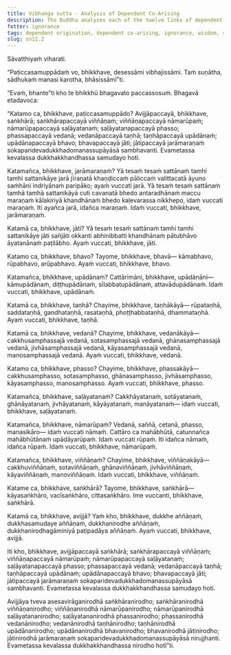 ```yaml
---
title: Vibhaṅga sutta - Analysis of Dependent Co-Arising
description: The Buddha analyzes each of the twelve links of dependent co-arising, and explains how there is an arising and ending of the whole mass of suffering.
fetter: ignorance
tags: dependent origination, dependent co-arising, ignorance, wisdom, suffering, ignorance, intentional constructs, consciousness, name and form, six sense bases, contact, sensation, feeling, craving, clinging, existence, birth, aging and death, analysis, sn, sn12-21, sn12
slug: sn12.2
---
```


Sāvatthiyaṁ viharati.

“Paṭiccasamuppādaṁ vo, bhikkhave, desessāmi vibhajissāmi. Taṁ suṇātha, sādhukaṁ manasi karotha, bhāsissāmī”ti.

“Evaṁ, bhante”ti kho te bhikkhū bhagavato paccassosuṁ. Bhagavā etadavoca:

“Katamo ca, bhikkhave, paṭiccasamuppādo? Avijjāpaccayā, bhikkhave, saṅkhārā; saṅkhārapaccayā viññāṇaṁ; viññāṇapaccayā nāmarūpaṁ; nāmarūpapaccayā saḷāyatanaṁ; saḷāyatanapaccayā phasso; phassapaccayā vedanā; vedanāpaccayā taṇhā; taṇhāpaccayā upādānaṁ; upādānapaccayā bhavo; bhavapaccayā jāti; jātipaccayā jarāmaraṇaṁ sokaparidevadukkhadomanassupāyāsā sambhavanti. Evametassa kevalassa dukkhakkhandhassa samudayo hoti.

Katamañca, bhikkhave, jarāmaraṇaṁ? Yā tesaṁ tesaṁ sattānaṁ tamhi tamhi sattanikāye jarā jīraṇatā khaṇḍiccaṁ pāliccaṁ valittacatā āyuno saṁhāni indriyānaṁ paripāko; ayaṁ vuccati jarā. Yā tesaṁ tesaṁ sattānaṁ tamhā tamhā sattanikāyā cuti cavanatā bhedo antaradhānaṁ maccu maraṇaṁ kālakiriyā khandhānaṁ bhedo kaḷevarassa nikkhepo, idaṁ vuccati maraṇaṁ. Iti ayañca jarā, idañca maraṇaṁ. Idaṁ vuccati, bhikkhave, jarāmaraṇaṁ.

Katamā ca, bhikkhave, jāti? Yā tesaṁ tesaṁ sattānaṁ tamhi tamhi sattanikāye jāti sañjāti okkanti abhinibbatti khandhānaṁ pātubhāvo āyatanānaṁ paṭilābho. Ayaṁ vuccati, bhikkhave, jāti.

Katamo ca, bhikkhave, bhavo? Tayome, bhikkhave, bhavā— kāmabhavo, rūpabhavo, arūpabhavo. Ayaṁ vuccati, bhikkhave, bhavo.

Katamañca, bhikkhave, upādānaṁ? Cattārimāni, bhikkhave, upādānāni— kāmupādānaṁ, diṭṭhupādānaṁ, sīlabbatupādānaṁ, attavādupādānaṁ. Idaṁ vuccati, bhikkhave, upādānaṁ.

Katamā ca, bhikkhave, taṇhā? Chayime, bhikkhave, taṇhākāyā— rūpataṇhā, saddataṇhā, gandhataṇhā, rasataṇhā, phoṭṭhabbataṇhā, dhammataṇhā. Ayaṁ vuccati, bhikkhave, taṇhā.

Katamā ca, bhikkhave, vedanā? Chayime, bhikkhave, vedanākāyā— cakkhusamphassajā vedanā, sotasamphassajā vedanā, ghānasamphassajā vedanā, jivhāsamphassajā vedanā, kāyasamphassajā vedanā, manosamphassajā vedanā. Ayaṁ vuccati, bhikkhave, vedanā.

Katamo ca, bhikkhave, phasso? Chayime, bhikkhave, phassakāyā— cakkhusamphasso, sotasamphasso, ghānasamphasso, jivhāsamphasso, kāyasamphasso, manosamphasso. Ayaṁ vuccati, bhikkhave, phasso.

Katamañca, bhikkhave, saḷāyatanaṁ? Cakkhāyatanaṁ, sotāyatanaṁ, ghānāyatanaṁ, jivhāyatanaṁ, kāyāyatanaṁ, manāyatanaṁ— idaṁ vuccati, bhikkhave, saḷāyatanaṁ.

Katamañca, bhikkhave, nāmarūpaṁ? Vedanā, saññā, cetanā, phasso, manasikāro— idaṁ vuccati nāmaṁ. Cattāro ca mahābhūtā, catunnañca mahābhūtānaṁ upādāyarūpaṁ. Idaṁ vuccati rūpaṁ. Iti idañca nāmaṁ, idañca rūpaṁ. Idaṁ vuccati, bhikkhave, nāmarūpaṁ.

Katamañca, bhikkhave, viññāṇaṁ? Chayime, bhikkhave, viññāṇakāyā— cakkhuviññāṇaṁ, sotaviññāṇaṁ, ghānaviññāṇaṁ, jivhāviññāṇaṁ, kāyaviññāṇaṁ, manoviññāṇaṁ. Idaṁ vuccati, bhikkhave, viññāṇaṁ.

Katame ca, bhikkhave, saṅkhārā? Tayome, bhikkhave, saṅkhārā— kāyasaṅkhāro, vacīsaṅkhāro, cittasaṅkhāro. Ime vuccanti, bhikkhave, saṅkhārā.

Katamā ca, bhikkhave, avijjā? Yaṁ kho, bhikkhave, dukkhe aññāṇaṁ, dukkhasamudaye aññāṇaṁ, dukkhanirodhe aññāṇaṁ, dukkhanirodhagāminiyā paṭipadāya aññāṇaṁ. Ayaṁ vuccati, bhikkhave, avijjā.

Iti kho, bhikkhave, avijjāpaccayā saṅkhārā; saṅkhārapaccayā viññāṇaṁ; viññāṇapaccayā nāmarūpaṁ; nāmarūpapaccayā saḷāyatanaṁ; saḷāyatanapaccayā phasso; phassapaccayā vedanā; vedanāpaccayā taṇhā; taṇhāpaccayā upādānaṁ; upādānapaccayā bhavo; bhavapaccayā jāti; jātipaccayā jarāmaraṇaṁ sokaparidevadukkhadomanassupāyāsā sambhavanti. Evametassa kevalassa dukkhakkhandhassa samudayo hoti.

Avijjāya tveva asesavirāganirodhā saṅkhāranirodho; saṅkhāranirodhā viññāṇanirodho; viññāṇanirodhā nāmarūpanirodho; nāmarūpanirodhā saḷāyatananirodho; saḷāyatananirodhā phassanirodho; phassanirodhā vedanānirodho; vedanānirodhā taṇhānirodho; taṇhānirodhā upādānanirodho; upādānanirodhā bhavanirodho; bhavanirodhā jātinirodho; jātinirodhā jarāmaraṇaṁ sokaparidevadukkhadomanassupāyāsā nirujjhanti. Evametassa kevalassa dukkhakkhandhassa nirodho hotī”ti.
